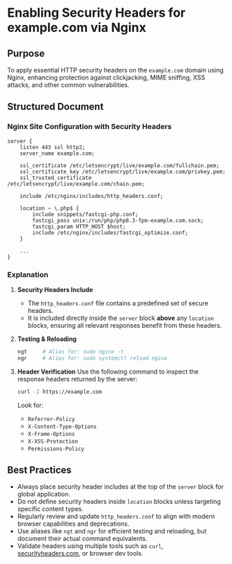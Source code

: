 
# Enabling Security Headers for example.com via Nginx

## Purpose

To apply essential HTTP security headers on the `example.com` domain using Nginx, enhancing protection against clickjacking, MIME sniffing, XSS attacks, and other common vulnerabilities.

## Structured Document

### Nginx Site Configuration with Security Headers

```nginx
server {
    listen 443 ssl http2;
    server_name example.com;

    ssl_certificate /etc/letsencrypt/live/example.com/fullchain.pem;
    ssl_certificate_key /etc/letsencrypt/live/example.com/privkey.pem;
    ssl_trusted_certificate /etc/letsencrypt/live/example.com/chain.pem;

    include /etc/nginx/includes/http_headers.conf;

    location ~ \.php$ {
        include snippets/fastcgi-php.conf;
        fastcgi_pass unix:/run/php/php8.3-fpm-example.com.sock;
        fastcgi_param HTTP_HOST $host;
        include /etc/nginx/includes/fastcgi_optimize.conf;
    }

    ...
}
```

### Explanation

1. **Security Headers Include**

   * The `http_headers.conf` file contains a predefined set of secure headers.
   * It is included directly inside the `server` block **above** any `location` blocks, ensuring all relevant responses benefit from these headers.

2. **Testing & Reloading**

   ```bash
   ngt     # Alias for: sudo nginx -t
   ngr     # Alias for: sudo systemctl reload nginx
   ```

3. **Header Verification**
   Use the following command to inspect the response headers returned by the server:

   ```bash
   curl -I https://example.com
   ```

   Look for:

   * `Referrer-Policy`
   * `X-Content-Type-Options`
   * `X-Frame-Options`
   * `X-XSS-Protection`
   * `Permissions-Policy`

## Best Practices

* Always place security header includes at the top of the `server` block for global application.
* Do not define security headers inside `location` blocks unless targeting specific content types.
* Regularly review and update `http_headers.conf` to align with modern browser capabilities and deprecations.
* Use aliases like `ngt` and `ngr` for efficient testing and reloading, but document their actual command equivalents.
* Validate headers using multiple tools such as `curl`, [securityheaders.com](https://securityheaders.com), or browser dev tools.
